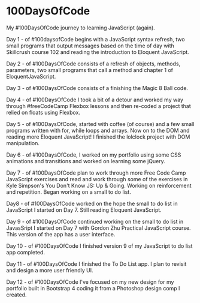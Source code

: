 # 100DaysOfCode
My #100DaysOfCode journey to learning JavaScript (again).

Day 1 - of #100daysofCode begins with a JavaScript syntax refresh, two small programs that output messages based on the time of day with Skillcrush course 102 and reading the introduction to Eloquent JavaScript.

Day 2 -  of #100DaysOfCode consists of a refresh of objects, methods, parameters, two small programs that call a method and chapter 1 of EloquentJavaScript.

Day 3 - of #100DaysOfCode consists of a finishing the Magic 8 Ball code.

Day 4 - of #100DaysOfCode I took a bit of a detour and worked my way through #freeCodeCamp Flexbox lessons and then re-coded a project that relied on floats using Flexbox. 

Day 5 - of #100DaysOfCode, started with coffee (of course) and a few small programs written with for, while loops and arrays. Now on to the DOM and reading more Eloquent JavaScript! I finished the lolclock project with DOM manipulation. 

Day 6 - of #100DaysOfCode, I worked on my portfolio using some CSS animations and transitions and worked on learning some jQuery. 

Day 7 - of #100DaysOfCode plan to work through more Free Code Camp JavaScript exercises and read and work through some of the exercises in Kyle Simpson's You Don't Know JS: Up & Going. Working on reinforcement and repetition. Began working on a small to do list.

Day8 - of #100DaysOfCode worked on the hope the small to do list in JavaScript I started on Day 7. Still reading Eloquent JavaScript.

Day 9 - of #100DaysOfCode continued working on the small to do list in JavasSript I started on Day 7 with Gordon Zhu Practical JavaScript course. This version of the app has a user interface.

Day 10 - of #100DaysOfCode I finished version 9 of my JavaScript to do list app completed. 

Day 11 - of #100DaysOfCode I finished the To Do List app. I plan to revisit and design a more user friendly UI.

Day 12 - of #100DaysOfCode I've focused on my new design for my portfolio built in Bootstrap 4 coding it from a Photoshop design comp I created. 

